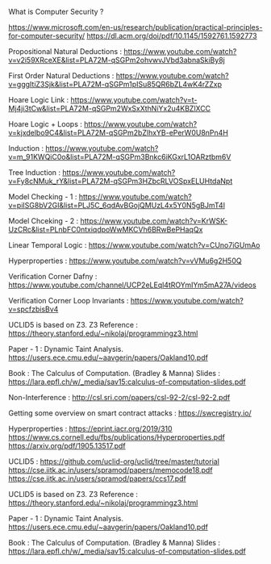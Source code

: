 What is Computer Security ?

https://www.microsoft.com/en-us/research/publication/practical-principles-for-computer-security/
https://dl.acm.org/doi/pdf/10.1145/1592761.1592773

Propositional Natural Deductions : 
https://www.youtube.com/watch?v=v2i59XRceXE&list=PLA72M-qSGPm2ohvwvJVbd3abnaSkiBy8j

First Order Natural Deductions : 
https://www.youtube.com/watch?v=gggItiZ3Sjk&list=PLA72M-qSGPm1pISu85QR6bZL4wK4rZZxp

Hoare Logic Link : 
https://www.youtube.com/watch?v=t-Mj4ji3tCw&list=PLA72M-qSGPm2WxSxXthNiYx2u4KBZlXCC

Hoare Logic + Loops : 
https://www.youtube.com/watch?v=kjxdelbo9C4&list=PLA72M-qSGPm2bZlhxYB-ePerW0U8nPn4H

Induction : 
https://www.youtube.com/watch?v=m_91KWQiC0o&list=PLA72M-qSGPm3Bnkc6iKGxrL1OARztbm6V

Tree Induction : 
https://www.youtube.com/watch?v=Fy8cNMuk_rY&list=PLA72M-qSGPm3HZbcRLVOSpxELUHtdaNpt

Model Checking - 1 : 
https://www.youtube.com/watch?v=piISG8bV2GI&list=PLJ5C_6qdAvBGojQMUzL4x5Y0N5gBJmT4l

Model Chceking - 2 : 
https://www.youtube.com/watch?v=KrWSK-UzCRc&list=PLnbFC0ntxiqdpoWwMKCVh6BRwBePHaqQx

Linear Temporal Logic : 
https://www.youtube.com/watch?v=CUno7iGUmAo

Hyperproperties : 
https://www.youtube.com/watch?v=vVMu6g2H50Q

Verification Corner Dafny : 
https://www.youtube.com/channel/UCP2eLEql4tROYmIYm5mA27A/videos

Verification Corner Loop Invariants : 
https://www.youtube.com/watch?v=spcfzbisBv4

UCLID5 is based on Z3. Z3 Reference :
https://theory.stanford.edu/~nikolaj/programmingz3.html

Paper - 1 : Dynamic Taint Analysis.
https://users.ece.cmu.edu/~aavgerin/papers/Oakland10.pdf

Book : The Calculus of Computation. (Bradley & Manna)
Slides :
https://lara.epfl.ch/w/_media/sav15:calculus-of-computation-slides.pdf

Non-Interference :
http://csl.sri.com/papers/csl-92-2/csl-92-2.pdf

Getting some overview on smart contract attacks :
https://swcregistry.io/

Hyperproperties :
https://eprint.iacr.org/2019/310
https://www.cs.cornell.edu/fbs/publications/Hyperproperties.pdf
https://arxiv.org/pdf/1905.13517.pdf

UCLID5 :
https://github.com/uclid-org/uclid/tree/master/tutorial
https://cse.iitk.ac.in/users/spramod/papers/memocode18.pdf
https://cse.iitk.ac.in/users/spramod/papers/ccs17.pdf

UCLID5 is based on Z3. Z3 Reference :
https://theory.stanford.edu/~nikolaj/programmingz3.html

Paper - 1 : Dynamic Taint Analysis.
https://users.ece.cmu.edu/~aavgerin/papers/Oakland10.pdf

Book : The Calculus of Computation. (Bradley & Manna)
Slides :
https://lara.epfl.ch/w/_media/sav15:calculus-of-computation-slides.pdf
